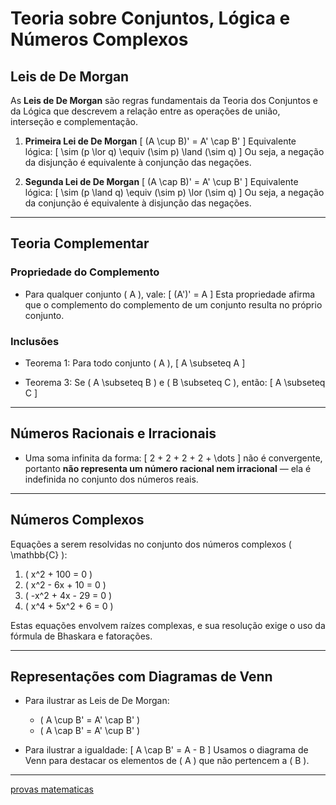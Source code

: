 # Teoria sobre Conjuntos, Lógica e Números Complexos

## Leis de De Morgan

As **Leis de De Morgan** são regras fundamentais da Teoria dos Conjuntos e da Lógica que descrevem a relação entre as operações de união, interseção e complementação.

1. **Primeira Lei de De Morgan**
   \[
   (A \cup B)' = A' \cap B'
   \]
   Equivalente lógica:
   \[
   \sim (p \lor q) \equiv (\sim p) \land (\sim q)
   \]
   Ou seja, a negação da disjunção é equivalente à conjunção das negações.

2. **Segunda Lei de De Morgan**
   \[
   (A \cap B)' = A' \cup B'
   \]
   Equivalente lógica:
   \[
   \sim (p \land q) \equiv (\sim p) \lor (\sim q)
   \]
   Ou seja, a negação da conjunção é equivalente à disjunção das negações.

---

## Teoria Complementar

### Propriedade do Complemento

- Para qualquer conjunto \( A \), vale:
  \[
  (A')' = A
  \]
  Esta propriedade afirma que o complemento do complemento de um conjunto resulta no próprio conjunto.

### Inclusões

- Teorema 1: Para todo conjunto \( A \),
  \[
  A \subseteq A
  \]

- Teorema 3: Se \( A \subseteq B \) e \( B \subseteq C \), então:
  \[
  A \subseteq C
  \]

---

## Números Racionais e Irracionais

- Uma soma infinita da forma:
  \[
  2 + 2 + 2 + 2 + \dots
  \]
  não é convergente, portanto **não representa um número racional nem irracional** — ela é indefinida no conjunto dos números reais.

---

## Números Complexos

Equações a serem resolvidas no conjunto dos números complexos \( \mathbb{C} \):

1. \( x^2 + 100 = 0 \)
2. \( x^2 - 6x + 10 = 0 \)
3. \( -x^2 + 4x - 29 = 0 \)
4. \( x^4 + 5x^2 + 6 = 0 \)

Estas equações envolvem raízes complexas, e sua resolução exige o uso da fórmula de Bhaskara e fatorações.

---

## Representações com Diagramas de Venn

- Para ilustrar as Leis de De Morgan:

  - \( A \cup B' = A' \cap B' \)
  - \( A \cap B' = A' \cup B' \)

- Para ilustrar a igualdade:
  \[
  A \cap B' = A - B
  \]
  Usamos o diagrama de Venn para destacar os elementos de \( A \) que não pertencem a \( B \).

---

[provas matematicas](provas-matematicas.md)
